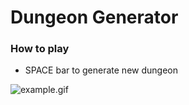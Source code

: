 # Dungeon Generator


### How to play

- SPACE bar to generate new dungeon

![example.gif](example.gif)